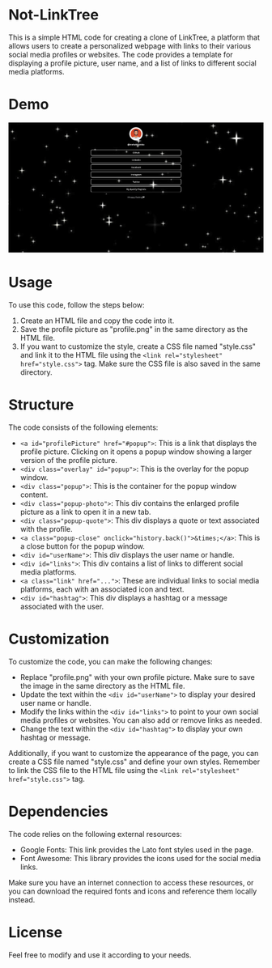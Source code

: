 # Not-LinkTree
This is a simple HTML code for creating a clone of LinkTree, a platform that allows users to create a personalized webpage with links to their various social media profiles or websites. The code provides a template for displaying a profile picture, user name, and a list of links to different social media platforms.

# Demo 
![Alt Text](Demo.png)
# Usage
To use this code, follow the steps below:

1. Create an HTML file and copy the code into it.
2. Save the profile picture as "profile.png" in the same directory as the HTML file.
3. If you want to customize the style, create a CSS file named "style.css" and link it to the HTML file using the ```<link rel="stylesheet" href="style.css">``` tag. Make sure the CSS file is also saved in the same directory.

# Structure
The code consists of the following elements:

- ```<a id="profilePicture" href="#popup">```: This is a link that displays the profile picture. Clicking on it opens a popup window showing a larger version of the profile picture.
- ```<div class="overlay" id="popup">```: This is the overlay for the popup window.
- ```<div class="popup">```: This is the container for the popup window content.
- ```<div class="popup-photo">```: This div contains the enlarged profile picture as a link to open it in a new tab.
- ```<div class="popup-quote">```: This div displays a quote or text associated with the profile.
- ```<a class="popup-close" onclick="history.back()">&times;</a>```: This is a close button for the popup window.
- ```<div id="userName">```: This div displays the user name or handle.
- ```<div id="links">```: This div contains a list of links to different social media platforms.
- ```<a class="link" href="...">```: These are individual links to social media platforms, each with an associated icon and text.
- ```<div id="hashtag">```: This div displays a hashtag or a message associated with the user.

# Customization
To customize the code, you can make the following changes:

- Replace "profile.png" with your own profile picture. Make sure to save the image in the same directory as the HTML file.
- Update the text within the ```<div id="userName">``` to display your desired user name or handle.
- Modify the links within the ```<div id="links">``` to point to your own social media profiles or websites. You can also add or remove links as needed.
- Change the text within the ```<div id="hashtag">``` to display your own hashtag or message.

Additionally, if you want to customize the appearance of the page, you can create a CSS file named "style.css" and define your own styles. Remember to link the CSS file to the HTML file using the ```<link rel="stylesheet" href="style.css">``` tag.

# Dependencies
The code relies on the following external resources:

- Google Fonts: This link provides the Lato font styles used in the page.
- Font Awesome: This library provides the icons used for the social media links.

Make sure you have an internet connection to access these resources, or you can download the required fonts and icons and reference them locally instead.

# License
Feel free to modify and use it according to your needs.